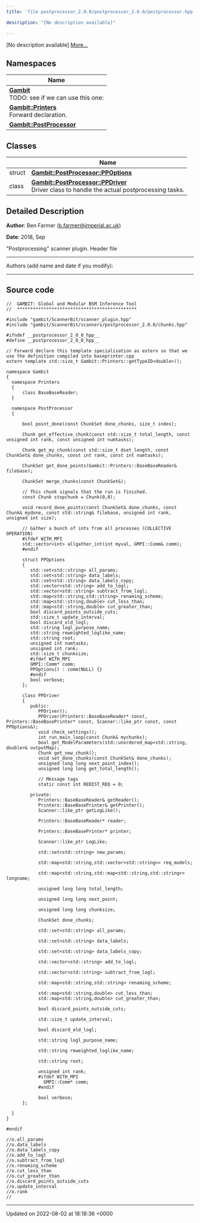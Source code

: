 ```yaml
---
title: 'file postprocessor_2.0.0/postprocessor_2.0.0/postprocessor.hpp'

description: "[No description available]"

---
```







[No description available] [More...](#detailed-description)

## Namespaces

| Name           |
| -------------- |
| **[Gambit](/documentation/code/main/namespaces/namespacegambit/)** <br>TODO: see if we can use this one:  |
| **[Gambit::Printers](/documentation/code/main/namespaces/namespacegambit_1_1printers/)** <br>Forward declaration.  |
| **[Gambit::PostProcessor](/documentation/code/main/namespaces/namespacegambit_1_1postprocessor/)**  |

## Classes

|                | Name           |
| -------------- | -------------- |
| struct | **[Gambit::PostProcessor::PPOptions](/documentation/code/main/classes/structgambit_1_1postprocessor_1_1ppoptions/)**  |
| class | **[Gambit::PostProcessor::PPDriver](/documentation/code/main/classes/classgambit_1_1postprocessor_1_1ppdriver/)** <br>Driver class to handle the actual postprocessing tasks.  |

## Detailed Description


**Author**: Ben Farmer ([b.farmer@imperial.ac.uk](mailto:b.farmer@imperial.ac.uk)) 

**Date**: 2018, Sep

"Postprocessing" scanner plugin. Header file



------------------

Authors (add name and date if you modify):



------------------




## Source code

```
//  GAMBIT: Global and Modular BSM Inference Tool
//  *********************************************

#include "gambit/ScannerBit/scanner_plugin.hpp"
#include "gambit/ScannerBit/scanners/postprocessor_2.0.0/chunks.hpp"

#ifndef __postprocessor_2_0_0_hpp__
#define __postprocessor_2_0_0_hpp__

// Forward declare this template specialisation as extern so that we use the definition compiled into baseprinter.cpp
extern template std::size_t Gambit::Printers::getTypeID<double>();

namespace Gambit
{
  namespace Printers
  {
      class BaseBaseReader;
  }

  namespace PostProcessor
  {

      bool point_done(const ChunkSet done_chunks, size_t index);

      Chunk get_effective_chunk(const std::size_t total_length, const unsigned int rank, const unsigned int numtasks);

      Chunk get_my_chunk(const std::size_t dset_length, const ChunkSet& done_chunks, const int rank, const int numtasks);

      ChunkSet get_done_points(Gambit::Printers::BaseBaseReader& filebase);

      ChunkSet merge_chunks(const ChunkSet&);

      // This chunk signals that the run is finished.
      const Chunk stopchunk = Chunk(0,0);

      void record_done_points(const ChunkSet& done_chunks, const Chunk& mydone, const std::string& filebase, unsigned int rank, unsigned int size);

      // Gather a bunch of ints from all processes (COLLECTIVE OPERATION)
      #ifdef WITH_MPI
      std::vector<int> allgather_int(int myval, GMPI::Comm& comm);
      #endif

      struct PPOptions
      {
         std::set<std::string> all_params;
         std::set<std::string> data_labels;
         std::set<std::string> data_labels_copy;
         std::vector<std::string> add_to_logl;
         std::vector<std::string> subtract_from_logl;
         std::map<std::string,std::string> renaming_scheme;
         std::map<std::string,double> cut_less_than;
         std::map<std::string,double> cut_greater_than;
         bool discard_points_outside_cuts;
         std::size_t update_interval;
         bool discard_old_logl;
         std::string logl_purpose_name;
         std::string reweighted_loglike_name;
         std::string root;
         unsigned int numtasks;
         unsigned int rank;
         std::size_t chunksize;
         #ifdef WITH_MPI
         GMPI::Comm* comm;
         PPOptions() : comm(NULL) {}
         #endif
         bool verbose;
      };

      class PPDriver
      {
         public:
            PPDriver();
            PPDriver(Printers::BaseBaseReader* const, Printers::BaseBasePrinter* const, Scanner::like_ptr const, const PPOptions&);
            void check_settings();
            int run_main_loop(const Chunk& mychunks);
            bool get_ModelParameters(std::unordered_map<std::string, double>& outputMap);
            Chunk get_new_chunk();
            void set_done_chunks(const ChunkSet& done_chunks);
            unsigned long long next_point_index();
            unsigned long long get_total_length();

            // Message tags
            static const int REDIST_REQ = 0;

         private:
            Printers::BaseBaseReader& getReader();
            Printers::BaseBasePrinter& getPrinter();
            Scanner::like_ptr getLogLike();

            Printers::BaseBaseReader* reader;

            Printers::BaseBasePrinter* printer;

            Scanner::like_ptr LogLike;

            std::set<std::string> new_params;

            std::map<std::string,std::vector<std::string>> req_models;

            std::map<std::string,std::map<std::string,std::string>> longname;

            unsigned long long total_length;

            unsigned long long next_point;

            unsigned long long chunksize;

            ChunkSet done_chunks;

            std::set<std::string> all_params;

            std::set<std::string> data_labels;

            std::set<std::string> data_labels_copy;

            std::vector<std::string> add_to_logl;

            std::vector<std::string> subtract_from_logl;

            std::map<std::string,std::string> renaming_scheme;

            std::map<std::string,double> cut_less_than;
            std::map<std::string,double> cut_greater_than;

            bool discard_points_outside_cuts;

            std::size_t update_interval;

            bool discard_old_logl;

            std::string logl_purpose_name;

            std::string reweighted_loglike_name;

            std::string root;

            unsigned int rank;
            #ifdef WITH_MPI
              GMPI::Comm* comm;
            #endif

            bool verbose;
      };

  }
}

#endif

//o.all_params
//o.data_labels
//o.data_labels_copy
//o.add_to_logl
//o.subtract_from_logl
//o.renaming_scheme
//o.cut_less_than
//o.cut_greater_than
//o.discard_points_outside_cuts
//o.update_interval
//o.rank
//
```


-------------------------------

Updated on 2022-08-02 at 18:18:36 +0000
